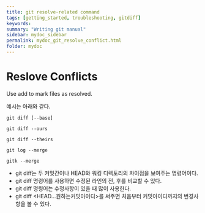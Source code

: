 ```yaml
---
title: git resolve-related command
tags: [getting_started, troubleshooting, gitdiff]
keywords:
summary: "Writing git manual"
sidebar: mydoc_sidebar
permalink: mydoc_git_resolve_conflict.html
folder: mydoc
---
```


# Reslove Conflicts
Use add to mark files as resolved.

예시는 아래와 같다.
```
git diff [--base]

git diff --ours

git diff --theirs

git log --merge

gitk --merge
```

 * git diff는 두 커밋간이나 HEAD와 워킹 디렉토리의 차이점을 보여주는 명령어이다.
 * git diff 명령어를 사용하면 수정된 라인의 전, 후를 비교할 수 있다.
 * git diff 명령어는 수정사항이 있을 때 많이 사용한다.
 * git diff <HEAD...원하는커밋아이디>를 써주면 처음부터 커밋아이디까지의 변경사항을 볼 수 있다.
